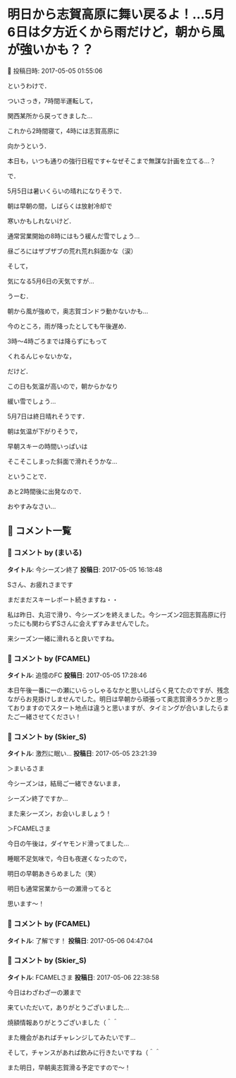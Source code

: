 # 明日から志賀高原に舞い戻るよ！…5月6日は夕方近くから雨だけど，朝から風が強いかも？？

📅 投稿日時: 2017-05-05 01:55:06

というわけで．


ついさっき，7時間半運転して，


関西某所から戻ってきました…





これから2時間寝て，4時には志賀高原に


向かうという．


本日も，いつも通りの強行日程です←なぜそこまで無謀な計画を立てる…？





で．


5月5日は暑いくらいの晴れになりそうで．


朝は早朝の間，しばらくは放射冷却で


寒いかもしれないけど．


通常営業開始の8時にはもう緩んだ雪でしょう…


昼ごろにはザブザブの荒れ荒れ斜面かな（涙）





そして，


気になる5月6日の天気ですが…


うーむ．


朝から風が強めで，奥志賀ゴンドラ動かないかも…


今のところ，雨が降ったとしても午後遅め．


3時～4時ごろまでは降らずにもって


くれるんじゃないかな，


だけど．


この日も気温が高いので，朝からかなり


緩い雪でしょう…





5月7日は終日晴れそうです．


朝は気温が下がりそうで，


早朝スキーの時間いっぱいは


そこそこしまった斜面で滑れそうかな…





ということで．


あと2時間後に出発なので．


おやすみなさい…

## 💬 コメント一覧

### 💬 コメント by (まいる)
**タイトル**: 今シーズン終了
**投稿日**: 2017-05-05 16:18:48

Sさん、お疲れさまです

まだまだスキーレポート続きますね・・

私は昨日、丸沼で滑り、今シーズンを終えました。今シーズン2回志賀高原に行ったにも関わらずSさんに会えずすみませんでした。

来シーズン一緒に滑れると良いですね。

### 💬 コメント by (FCAMEL)
**タイトル**: 追憶のFC
**投稿日**: 2017-05-05 17:28:46

本日午後一番に一の瀬にいらっしゃるなかと思いしばらく見てたのですが、残念ながらお見掛けしませんでした。明日は早朝から頑張って奥志賀滑ろうかと思っておりますのでスタート地点は違うと思いますが、タイミングが合いましたらまたご一緒させてください！

### 💬 コメント by (Skier_S)
**タイトル**: 激烈に眠い…
**投稿日**: 2017-05-05 23:21:39

＞まいるさま

今シーズンは，結局ご一緒できないまま，

シーズン終了ですか…

また来シーズン，お会いしましょう！



＞FCAMELさま

今日の午後は，ダイヤモンド滑ってました…

睡眠不足気味で，今日も夜遅くなったので，

明日の早朝あきらめました（笑）

明日も通常営業から一の瀬滑ってると

思います～！

### 💬 コメント by (FCAMEL)
**タイトル**: 了解です！
**投稿日**: 2017-05-06 04:47:04



### 💬 コメント by (Skier_S)
**タイトル**: FCAMELさま
**投稿日**: 2017-05-06 22:38:58

今日はわざわざ一の瀬まで

来ていただいて，ありがとうございました…

焼額情報ありがとうございました（＾＾

また機会があればチャレンジしてみたいです…

そして，チャンスがあれば飲みに行きたいですね（＾＾



また明日，早朝奥志賀滑る予定ですので～！

